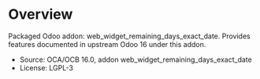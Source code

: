 # Overview

Packaged Odoo addon: web_widget_remaining_days_exact_date. Provides features documented in upstream Odoo 16 under this addon.

- Source: OCA/OCB 16.0, addon web_widget_remaining_days_exact_date
- License: LGPL-3
